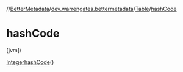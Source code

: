//[BetterMetadata](../../../index.md)/[dev.warrengates.bettermetadata](../index.md)/[Table](index.md)/[hashCode](hash-code.md)

# hashCode

[jvm]\

[Integer](https://docs.oracle.com/javase/8/docs/api/java/lang/Integer.html)[hashCode](hash-code.md)()
